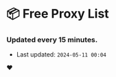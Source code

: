 # :package: Free Proxy List
### Updated every 15 minutes.

- Last updated: `2024-05-11 00:04`

:heart:
